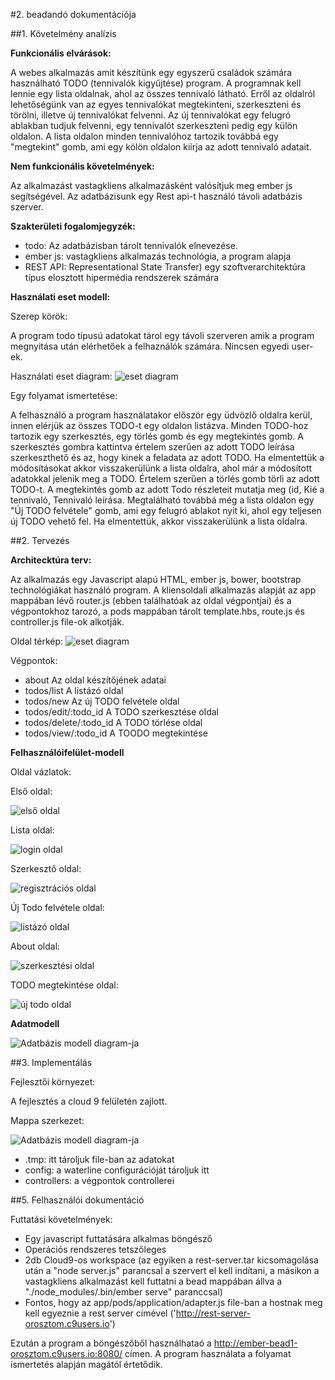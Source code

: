 #2. beadandó dokumentációja

##1. Követelmény analízis

**Funkcionális elvárások:**

A webes alkalmazás amit készítünk egy egyszerű családok számára használható TODO (tennivalók kigyűjtése) program. A programnak kell lennie egy lista oldalnak, ahol az összes tennivaló látható. Erről az oldalról lehetőségünk van az egyes tennivalókat megtekinteni, szerkeszteni és törölni, illetve új tennivalókat felvenni. Az új tennivalókat egy felugró ablakban tudjuk felvenni, egy tennivalót szerkeszteni pedig egy külön oldalon. A lista oldalon minden tennivalóhoz tartozik továbbá egy "megtekint" gomb, ami egy kölön oldalon kiírja az adott tennivaló adatait.

**Nem funkcionális követelmények:**

Az alkalmazást vastagkliens alkalmazásként valósítjuk meg ember js segítségével. Az adatbázisunk egy Rest api-t használó távoli adatbázis szerver.

**Szakterületi fogalomjegyzék:**

- todo: Az adatbázisban tárolt tennivalók elnevezése.
- ember js: vastagkliens alkalmazás technológia, a program alapja
- REST API: Representational State Transfer) egy szoftverarchitektúra típus elosztott hipermédia rendszerek számára

**Használati eset modell:**

Szerep körök:

A program todo típusú adatokat tárol egy távoli szerveren amik a program megnyitása után elérhetőek a felhaználók számára. Nincsen egyedi user-ek.

Használati eset diagram:
![eset diagram](images/esetdiagramm.jpg)

Egy folyamat ismertetése:

A felhasználó a program használatakor először egy üdvözlő oldalra kerül, innen elérjük az összes TODO-t egy oldalon listázva. Minden TODO-hoz tartozik egy szerkesztés, egy törlés gomb és egy megtekintés gomb. A szerkesztés gombra kattintva értelem szerűen az adott TODO leírása szerkeszthető és az, hogy kinek a feladata az adott TODO. Ha elmentettük a módosításokat akkor visszakerülünk a lista oldalra, ahol már a módosított adatokkal jelenik meg a TODO. Értelem szerűen a törlés gomb törli az adott TODO-t. A megtekintés gomb az adott Todo részleteit mutatja meg (id, Kié a tennivaló, Tennivaló leírása. Megtalálható továbbá még a lista oldalon egy "Új TODO felvétele" gomb, ami egy felugró ablakot nyit ki, ahol egy teljesen új TODO vehető fel. Ha elmentettük, akkor visszakerülünk a lista oldalra. 

##2. Tervezés

**Architecktúra terv:**

Az alkalmazás egy Javascript alapú HTML, ember js, bower, bootstrap technológiákat használó program. A kliensoldali alkalmazás alapját az app mappában lévő router.js (ebben találhatóak az oldal végpontjai) és a végpontokhoz tarozó, a pods mappában tárolt template.hbs, route.js és controller.js file-ok alkotják.

Oldal térkép:
![eset diagram](images/oldaltérkép.jpg)

Végpontok:

- about                     Az oldal készítőjének adatai
- todos/list                A listázó oldal
- todos/new                 Az új TODO felvétele oldal
- todos/edit/:todo_id       A TODO szerkesztése oldal
- todos/delete/:todo_id     A TODO törlése oldal
- todos/view/:todo_id       A TOODO megtekintése  

**Felhasználóifelület-modell**

Oldal vázlatok:

Első oldal:

![első oldal](images/1.jpg)

Lista oldal:

![login oldal](images/2.jpg)

Szerkesztő oldal:

![regisztrációs oldal](images/3.jpg)

Új Todo felvétele oldal:

![listázó oldal](images/4.jpg)

About oldal:

![szerkesztési oldal](images/5.jpg)

TODO megtekintése oldal:

![új todo oldal](images/6.jpg)

**Adatmodell**

![Adatbázis modell diagram-ja](images/adatbazis_modell.png)

##3. Implementálás

Fejlesztői környezet:

A fejlesztés a cloud 9 felületén zajlott.

Mappa szerkezet:

![Adatbázis modell diagram-ja](images/mappak.jpg)

- .tmp: itt tároljuk file-ban az adatokat
- config: a waterline configurációját tároljuk itt
- controllers: a végpontok controllerei


##5. Felhasználói dokumentáció

Futtatási követelmények:
- Egy javascript futtatására alkalmas böngésző
- Operációs rendszeres tetszőleges
- 2db Cloud9-os workspace (az egyiken a rest-server.tar kicsomagolása után a "node server.js" parancsal a szervert el kell indítani, a másikon a vastagkliens alkalmazást kell futtatni a bead mappában állva a "./node_modules/.bin/ember serve" paranccsal)
- Fontos, hogy az app/pods/application/adapter.js file-ban a hostnak meg kell egyeznie a rest server címével ('http://rest-server-orosztom.c9users.io')

Ezután a program a böngészőből használhataó a http://ember-bead1-orosztom.c9users.io:8080/ címen.
A program használata a folyamat ismertetés alapján magától értetődik.


